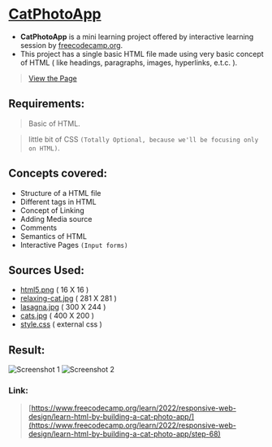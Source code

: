 # [CatPhotoApp](https://iamwatchdogs.github.io/Front-end/HTML_CSS/Project/1.CatPhotoApp/ "View Project CatPhotoApp")

- **CatPhotoApp** is a mini learning project offered by interactive learning session by [freecodecamp.org](https://www.freecodecamp.org/learn/).
- This project has a single basic HTML file made using very basic concept of HTML ( like headings, paragraphs, images, hyperlinks, e.t.c. ).

> [View the Page](https://iamwatchdogs.github.io/Front-end/HTML_CSS/Project/1.CatPhotoApp/ "View Project CatPhotoApp")

## Requirements: 

> Basic of HTML.

> little bit of CSS `(Totally Optional, because we'll be focusing only on HTML)`.

## Concepts covered:
 - Structure of a HTML file
 - Different tags in HTML
 - Concept of Linking
 - Adding Media source
 - Comments
 - Semantics of HTML
 - Interactive Pages `(Input forms)`

## Sources Used:
 - [html5.png](https://github.com/iamwatchdogs/FSWD_hands_on/blob/main/Front-end/HTML_CSS/Project/1.CatPhotoApp/src/html5.png) ( 16 X 16 )
 - [relaxing-cat.jpg](https://github.com/iamwatchdogs/FSWD_hands_on/blob/main/Front-end/HTML_CSS/Project/1.CatPhotoApp/src/relaxing-cat.jpg) ( 281 X 281 )
 - [lasagna.jpg](https://github.com/iamwatchdogs/FSWD_hands_on/blob/main/Front-end/HTML_CSS/Project/1.CatPhotoApp/src/lasagna.jpg) ( 300 X 244 )
 - [cats.jpg](https://github.com/iamwatchdogs/FSWD_hands_on/blob/main/Front-end/HTML_CSS/Project/1.CatPhotoApp/src/cats.jpg) ( 400 X 200 )
 - [style.css](https://github.com/iamwatchdogs/FSWD_hands_on/blob/main/Front-end/HTML_CSS/Project/1.CatPhotoApp/src/style.css) ( external css )

## Result:
![Screenshot 1](https://github.com/iamwatchdogs/FSWD_hands_on/blob/main/Front-end/HTML_CSS/Project/1.CatPhotoApp/output/1.png)
![Screenshot 2](https://github.com/iamwatchdogs/FSWD_hands_on/blob/main/Front-end/HTML_CSS/Project/1.CatPhotoApp/output/2.png)

### Link:
> [https://www.freecodecamp.org/learn/2022/responsive-web-design/learn-html-by-building-a-cat-photo-app/](https://www.freecodecamp.org/learn/2022/responsive-web-design/learn-html-by-building-a-cat-photo-app/step-68)
